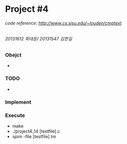 # Project #4
###### code reference: http://www.cs.sjsu.edu/~louden/cmptext
###### 20131612 최대운/ 20131547 김한길

### Obejct
- 

### TODO
- 

### Implement


### Execute
- make
- ./project4_14 [testfile].c
- spim -file [testfile].tm
